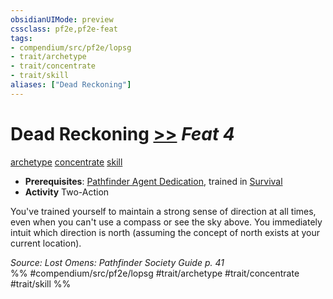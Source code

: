 ```yaml
---
obsidianUIMode: preview
cssclass: pf2e,pf2e-feat
tags:
- compendium/src/pf2e/lopsg
- trait/archetype
- trait/concentrate
- trait/skill
aliases: ["Dead Reckoning"]
---
```

# Dead Reckoning  [>>](rules/core-rulebook/chapter-9-playing-the-game.md#Actions "Two-Action") *Feat 4*  
[archetype](rules/traits/archetype.md)  [concentrate](rules/traits/concentrate.md)  [skill](rules/traits/skill.md)  

- **Prerequisites**: [Pathfinder Agent Dedication](compendium/feats/pathfinder-agent-dedication-lowg.md), trained in [Survival](compendium/skills.md#Survival)
- **Activity** Two-Action

You've trained yourself to maintain a strong sense of direction at all times, even when you can't use a compass or see the sky above. You immediately intuit which direction is north (assuming the concept of north exists at your current location).

*Source: Lost Omens: Pathfinder Society Guide p. 41*  
%% #compendium/src/pf2e/lopsg #trait/archetype #trait/concentrate #trait/skill %%